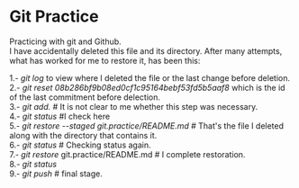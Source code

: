 # Git Practice
Practicing with git and Github.<br>
I have accidentally deleted this file and its directory. After many attempts, what has worked for me to restore it, has been this:

1.- *git log* to view where I deleted the file or the last change before deletion.
<br>
2.- *git reset 08b286bf9b08ed0cf1c95164bebf53fd5b5aaf8* which is the id of the last commitment before delection.<br>
3.- *git add.* # It is not clear to me whether this step was necessary.<br>
4.- *git status* #I check here <br>
5.- *git restore --staged git.practice/README.md* # That's the file I deleted along with the directory that contains it.
<br>
6.- *git status* # Checking status again.<br>
7.- *git restore*  git.practice/README.md # I complete restoration.<br>
8.- *git status*<br>
9.- *git push* # final stage.
